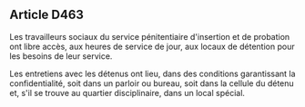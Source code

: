Article D463
----
Les travailleurs sociaux du service pénitentiaire d'insertion et de probation
ont libre accès, aux heures de service de jour, aux locaux de détention pour les
besoins de leur service.

Les entretiens avec les détenus ont lieu, dans des conditions garantissant la
confidentialité, soit dans un parloir ou bureau, soit dans la cellule du détenu
et, s'il se trouve au quartier disciplinaire, dans un local spécial.
